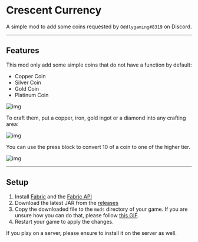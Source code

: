 # Crescent Currency
A simple mod to add some coins requested by `Oddlygaming#8319` on Discord.

---

## Features
This mod only add some simple coins that do not have a function by default:

- Copper Coin
- Silver Coin
- Gold Coin
- Platinum Coin

![img](https://i.geri.dev/xoZ6Jf.png)

To craft them, put a copper, iron, gold ingot or a diamond into any crafting area:

![img](https://i.geri.dev/3BXLrO.png)

You can use the press block to convert 10 of a coin to one of the higher tier.

![img](https://i.geri.dev/Tq108y.png)

---

## Setup
1. Install [Fabric](https://fabricmc.net/use/installer/) and the [Fabric API](https://www.curseforge.com/minecraft/mc-mods/fabric-api)
2. Download the latest JAR from the [releases](https://github.com/NotGeri/crescent-currency/releases)
3. Copy the downloaded file to the `mods` directory of your game. If you are unsure how you can do that, please follow [this GIF](https://i.geri.dev/ibemrg.gif).
4. Restart your game to apply the changes. 

If you play on a server, please ensure to install it on the server as well.
